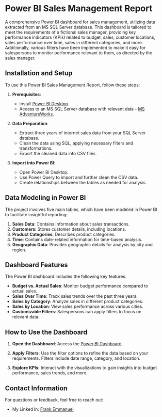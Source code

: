 # Power BI Sales Management Report

A comprehensive Power BI dashboard for sales management, utilizing data extracted from an MS SQL Server database. This dashboard is tailored to meet the requirements of a fictional sales manager, providing key performance indicators (KPIs) related to budget, sales, customer locations, sales performance over time, sales in different categories, and more. Additionally, various filters have been implemented to make it easy for salespersons to monitor performance relevant to them, as directed by the sales manager.

## Installation and Setup

To use this Power BI Sales Management Report, follow these steps:

1. **Prerequisites**:
   - Install [Power BI Desktop](https://powerbi.microsoft.com/en-us/desktop/).
   - Access to an MS SQL Server database with relevant data - [MS AdventureWorks](https://learn.microsoft.com/en-us/sql/samples/adventureworks-install-configure?view=sql-server-ver16&tabs=ssms).

2. **Data Preparation**:
   - Extract three years of internet sales data from your SQL Server database.
   - Clean the data using SQL, applying necessary filters and transformations.
   - Export the cleaned data into CSV files.

3. **Import into Power BI**:
   - Open Power BI Desktop.
   - Use Power Query to import and further clean the CSV data.
   - Create relationships between the tables as needed for analysis.

## Data Modeling in Power BI

The project involves five main tables, which have been modeled in Power BI to facilitate insightful reporting:

1. **Sales Data**: Contains information about sales transactions.
2. **Customers**: Stores customer details, including locations.
3. **Product Categories**: Describes product categories.
4. **Time**: Contains date-related information for time-based analysis.
5. **Geographic Data**: Provides geographic details for analysis by city and region.

## Dashboard Features

The Power BI dashboard includes the following key features:

- **Budget vs. Actual Sales**: Monitor budget performance compared to actual sales.
- **Sales Over Time**: Track sales trends over the past three years.
- **Sales by Category**: Analyze sales in different product categories.
- **Sales by Location**: View sales performance across various cities.
- **Customizable Filters**: Salespersons can apply filters to focus on relevant data.

## How to Use the Dashboard

1. **Open the Dashboard**: Access the [Power BI Dashboard](https://app.powerbi.com/view?r=eyJrIjoiYmMzNDczNmUtYjNiOC00ZjEzLTlkNWYtZjIwNTNlOTE4ZjA5I).

2. **Apply Filters**: Use the filter options to refine the data based on your requirements. Filters include date range, category, and location.

3. **Explore KPIs**: Interact with the visualizations to gain insights into budget performance, sales trends, and more.


## Contact Information

For questions or feedback, feel free to reach out:
- My Linked In: [Frank Emmanuel](https://www.linkedin.com/in/frankolanari/)

